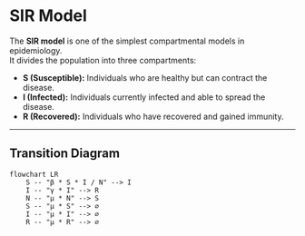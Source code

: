 # SIR Model

The **SIR model** is one of the simplest compartmental models in epidemiology.  
It divides the population into three compartments:  

- **S (Susceptible):** Individuals who are healthy but can contract the disease.  
- **I (Infected):** Individuals currently infected and able to spread the disease.  
- **R (Recovered):** Individuals who have recovered and gained immunity.  

---

## Transition Diagram

```mermaid
flowchart LR
    S -- "β * S * I / N" --> I
    I -- "γ * I" --> R
    N -- "μ * N" --> S
    S -- "μ * S" --> ∅
    I -- "μ * I" --> ∅
    R -- "μ * R" --> ∅

```